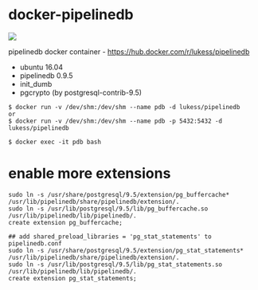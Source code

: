 # docker-pipelinedb
[![](https://imagelayers.io/badge/lukess/pipelinedb:latest.svg)](https://imagelayers.io/?images=lukess/pipelinedb:latest 'Get your own badge on imagelayers.io')

pipelinedb docker container - https://hub.docker.com/r/lukess/pipelinedb

* ubuntu 16.04
* pipelinedb 0.9.5
* init_dumb
* pgcrypto (by postgresql-contrib-9.5)

```
$ docker run -v /dev/shm:/dev/shm --name pdb -d lukess/pipelinedb
or
$ docker run -v /dev/shm:/dev/shm --name pdb -p 5432:5432 -d lukess/pipelinedb

$ docker exec -it pdb bash
```

# enable more extensions
```
sudo ln -s /usr/share/postgresql/9.5/extension/pg_buffercache* /usr/lib/pipelinedb/share/pipelinedb/extension/.
sudo ln -s /usr/lib/postgresql/9.5/lib/pg_buffercache.so /usr/lib/pipelinedb/lib/pipelinedb/.
create extension pg_buffercache;

## add shared_preload_libraries = 'pg_stat_statements' to pipelinedb.conf
sudo ln -s /usr/share/postgresql/9.5/extension/pg_stat_statements* /usr/lib/pipelinedb/share/pipelinedb/extension/.
sudo ln -s /usr/lib/postgresql/9.5/lib/pg_stat_statements.so /usr/lib/pipelinedb/lib/pipelinedb/.
create extension pg_stat_statements;
```
